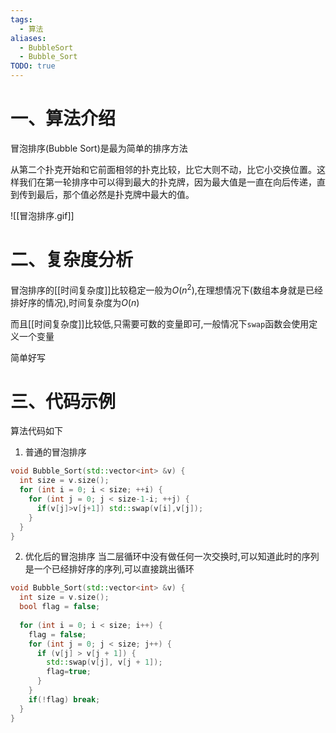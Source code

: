 ```yaml
---
tags:
  - 算法
aliases:
  - BubbleSort
  - Bubble_Sort
TODO: true
---
```


# 一、算法介绍

冒泡排序(Bubble Sort)是最为简单的排序方法

从第二个扑克开始和它前面相邻的扑克比较，比它大则不动，比它小交换位置。这样我们在第一轮排序中可以得到最大的扑克牌，因为最大值是一直在向后传递，直到传到最后，那个值必然是扑克牌中最大的值。

![[冒泡排序.gif]]

# 二、复杂度分析

冒泡排序的[[时间复杂度]]比较稳定一般为$O(n^{2})$,在理想情况下(数组本身就是已经排好序的情况),时间复杂度为$O(n)$

而且[[时间复杂度]]比较低,只需要可数的变量即可,一般情况下`swap`函数会使用定义一个变量

简单好写

# 三、代码示例

算法代码如下

1. 普通的冒泡排序
```c++
void Bubble_Sort(std::vector<int> &v) {
  int size = v.size();
  for (int i = 0; i < size; ++i) {
    for (int j = 0; j < size-1-i; ++j) {
      if(v[j]>v[j+1]) std::swap(v[i],v[j]);
    }
  }
}
```


2. 优化后的冒泡排序
当二层循环中没有做任何一次交换时,可以知道此时的序列是一个已经排好序的序列,可以直接跳出循环
```c++
void Bubble_Sort(std::vector<int> &v) {
  int size = v.size();
  bool flag = false;
  
  for (int i = 0; i < size; i++) {
    flag = false;
    for (int j = 0; j < size; j++) {
      if (v[j] > v[j + 1]) {
        std::swap(v[j], v[j + 1]);
        flag=true;
      }
    }
    if(!flag) break;
  }
}
```